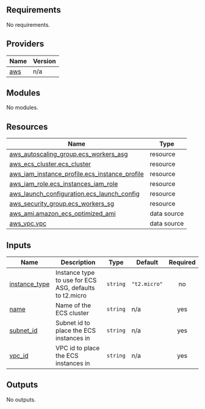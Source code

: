 <!-- BEGIN_TF_DOCS -->
## Requirements

No requirements.

## Providers

| Name | Version |
|------|---------|
| <a name="provider_aws"></a> [aws](#provider\_aws) | n/a |

## Modules

No modules.

## Resources

| Name | Type |
|------|------|
| [aws_autoscaling_group.ecs_workers_asg](https://registry.terraform.io/providers/hashicorp/aws/latest/docs/resources/autoscaling_group) | resource |
| [aws_ecs_cluster.ecs_cluster](https://registry.terraform.io/providers/hashicorp/aws/latest/docs/resources/ecs_cluster) | resource |
| [aws_iam_instance_profile.ecs_instance_profile](https://registry.terraform.io/providers/hashicorp/aws/latest/docs/resources/iam_instance_profile) | resource |
| [aws_iam_role.ecs_instances_iam_role](https://registry.terraform.io/providers/hashicorp/aws/latest/docs/resources/iam_role) | resource |
| [aws_launch_configuration.ecs_launch_config](https://registry.terraform.io/providers/hashicorp/aws/latest/docs/resources/launch_configuration) | resource |
| [aws_security_group.ecs_workers_sg](https://registry.terraform.io/providers/hashicorp/aws/latest/docs/resources/security_group) | resource |
| [aws_ami.amazon_ecs_optimized_ami](https://registry.terraform.io/providers/hashicorp/aws/latest/docs/data-sources/ami) | data source |
| [aws_vpc.vpc](https://registry.terraform.io/providers/hashicorp/aws/latest/docs/data-sources/vpc) | data source |

## Inputs

| Name | Description | Type | Default | Required |
|------|-------------|------|---------|:--------:|
| <a name="input_instance_type"></a> [instance\_type](#input\_instance\_type) | Instance type to use for ECS ASG, defaults to t2.micro | `string` | `"t2.micro"` | no |
| <a name="input_name"></a> [name](#input\_name) | Name of the ECS cluster | `string` | n/a | yes |
| <a name="input_subnet_id"></a> [subnet\_id](#input\_subnet\_id) | Subnet id to place the ECS instances in | `string` | n/a | yes |
| <a name="input_vpc_id"></a> [vpc\_id](#input\_vpc\_id) | VPC id to place the ECS instances in | `string` | n/a | yes |

## Outputs

No outputs.
<!-- END_TF_DOCS -->
